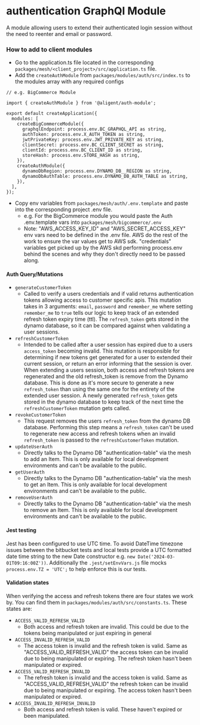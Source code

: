 # authentication GraphQl Module

A module allowing users to extend their authenticated login session without the need to reenter
and email or password.

### How to add to client modules

- Go to the application.ts file located in the corresponding `packages/mesh/<client_project>/src/application.ts` file.
- Add the `createAuthModule` from `packages/modules/auth/src/index.ts` to the modules array with any
  required configs

```
// e.g. BigCommerce Module

import { createAuthModule } from '@aligent/auth-module';

export default createApplication({
  modules: [
    createBigCommerceModule({
      graphqlEndpoint: process.env.BC_GRAPHQL_API as string,
      authToken: process.env.X_AUTH_TOKEN as string,
      jwtPrivateKey: process.env.JWT_PRIVATE_KEY as string,
      clientSecret: process.env.BC_CLIENT_SECRET as string,
      clientId: process.env.BC_CLIENT_ID as string,
      storeHash: process.env.STORE_HASH as string,
    }),
    createAuthModule({
      dynamoDbRegion: process.env.DYNAMO_DB__REGION as string,
      dynamoDbAuthTable: process.env.DYNAMO_DB_AUTH_TABLE as string,
    }),
  ],
});
```

- Copy env variables from `packages/mesh/auth/.env.template` and paste into the corresponding project .env file.
  - e.g. For the BigCommerce module you would paste the Auth .env.template vars into `packages/mesh/bigcommerce/.env`
  - Note: "AWS_ACCESS_KEY_ID" and "AWS_SECRET_ACCESS_KEY" env vars need to be defined in the .env file. AWS do the
    rest of the work to ensure the var values get to AWS sdk. "credentials" variables get picked up by the AWS skd
    performing process.env behind the scenes and why they don't directly need to be passed along.

#### Auth Query/Mutations

- `generateCustomerToken`
  - Called to verify a users credentials and if valid returns authentication tokens allowing access
    to customer specific apis.
    This mutation takes in 3 arguments: `email`, `password` and `remember_me` where setting
    `remember_me` to `true` tells our logic to keep track of an extended refresh token
    expiry time (ttl). The `refresh_token` gets stored in the dynamo database, so it can be
    compared against when validating a user sessions.
- `refreshCustomerToken`
  - Intended to be called after a user session has expired due to a users `access_token` becoming
    invalid. This mutation is responsible for determining if new tokens get generated for a user to
    extended their current session, or return an error informing that the session is over.
    When extending a users session, both access and refresh tokens are regenerated and the old
    refresh_token is remove from the Dynamo database. This is done as it's more secure to generate
    a new `refresh_token` than using the same one for the entirety of the extended user session.
    A newly generated `refresh_token` gets stored in the dynamo database to keep track of the next
    time the `refreshCustomerToken` mutation gets called.
- `revokeCustomerToken`
  - This request removes the users `refresh_token` from the dynamo DB database. Performing this step
    means a `refresh_token` can't be used to regenerate new access and refresh tokens when an
    invalid `refresh_token` is passed to the `refreshCustomerToken` mutation.
- `updateUserAuth`
  - Directly talks to the Dynamo DB "authentication-table" via the mesh to add an Item. This
    is only available for local development environments and can't be available to the public.
- `getUserAuth`
  - Directly talks to the Dynamo DB "authentication-table" via the mesh to get an Item. This
    is only available for local development environments and can't be available to the public.
- `removeUserAuth`
  - Directly talks to the Dynamo DB "authentication-table" via the mesh to remove an Item. This
    is only available for local development environments and can't be available to the public.

#### Jest testing

Jest has been configured to use UTC time. To avoid DateTime timezone issues between the bitbucket tests
and local tests provide a UTC formatted date time string to the new Date constructor e.g. `new Date('2024-03-01T09:16:00Z'))`.
Additionally the `.jest/setEnvVars.js` file mocks `process.env.TZ = 'UTC';` to help enforce this is our
tests.

#### Validation states

When verifying the access and refresh tokens there are four states we work by. You can find them
in `packages/modules/auth/src/constants.ts`. These states are:

- `ACCESS_VALID_REFRESH_VALID`
  - Both access and refresh token are invalid. This could be due to the tokens being manipulated
    or just expiring in general
- `ACCESS_INVALID_REFRESH_VALID`
  - The access token is invalid and the refresh token is valid. Same as "ACCESS_VALID_REFRESH_VALID"
    the access token can be invalid due to being manipulated or expiring. The refresh token hasn't
    been manipulated or expired.
- `ACCESS_VALID_REFRESH_INVALID`
  - The refresh token is invalid and the access token is valid. Same as "ACCESS_VALID_REFRESH_VALID"
    the refresh token can be invalid due to being manipulated or expiring. The access token hasn't
    been manipulated or expired.
- `ACCESS_INVALID_REFRESH_INVALID`
  - Both access and refresh token is valid. These haven't expired or been manipulated.
